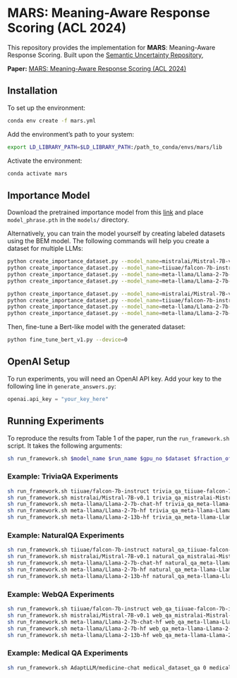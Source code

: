 # MARS: Meaning-Aware Response Scoring (ACL 2024)

This repository provides the implementation for **MARS**: Meaning-Aware Response Scoring. Built upon the [Semantic Uncertainty Repository](https://github.com/lorenzkuhn/semantic_uncertainty), 

**Paper:** [MARS: Meaning-Aware Response Scoring (ACL 2024)](https://aclanthology.org/2024.acl-long.419.pdf)
  
## Installation

To set up the environment:

```bash
conda env create -f mars.yml
```

Add the environment’s path to your system:

```bash
export LD_LIBRARY_PATH=$LD_LIBRARY_PATH:/path_to_conda/envs/mars/lib
```

Activate the environment:

```bash
conda activate mars
```

## Importance Model

Download the pretrained importance model from this [link](https://drive.google.com/file/d/1HyhtNS2xtqJ6yKsdgnYv9lFUC-6Lcx2-/view?usp=sharing) and place `model_phrase.pth` in the `models/` directory.

Alternatively, you can train the model yourself by creating labeled datasets using the BEM model. The following commands will help you create a dataset for multiple LLMs:

```bash
python create_importance_dataset.py --model_name=mistralai/Mistral-7B-v0.1 --device=0 --dataset=trivia_qa --fraction_of_data_to_use='0.5'
python create_importance_dataset.py --model_name=tiiuae/falcon-7b-instruct --device=0 --dataset=trivia_qa --fraction_of_data_to_use='0.5'
python create_importance_dataset.py --model_name=meta-llama/Llama-2-7b-chat-hf --device=0 --dataset=trivia_qa --fraction_of_data_to_use='0.5'
python create_importance_dataset.py --model_name=meta-llama/Llama-2-7b-hf --device=0 --dataset=trivia_qa --fraction_of_data_to_use='0.5'

python create_importance_dataset.py --model_name=mistralai/Mistral-7B-v0.1 --device=0 --dataset=natural_qa --fraction_of_data_to_use='1.0'
python create_importance_dataset.py --model_name=tiiuae/falcon-7b-instruct --device=0 --dataset=natural_qa --fraction_of_data_to_use='1.0'
python create_importance_dataset.py --model_name=meta-llama/Llama-2-7b-chat-hf --device=0 --dataset=natural_qa --fraction_of_data_to_use='1.0'
python create_importance_dataset.py --model_name=meta-llama/Llama-2-7b-hf --device=0 --dataset=natural_qa --fraction_of_data_to_use='1.0'
```

Then, fine-tune a Bert-like model with the generated dataset:

```bash
python fine_tune_bert_v1.py --device=0
```

## OpenAI Setup

To run experiments, you will need an OpenAI API key. Add your key to the following line in `generate_answers.py`:

```python
openai.api_key = "your_key_here"
```

## Running Experiments

To reproduce the results from Table 1 of the paper, run the `run_framework.sh` script. It takes the following arguments:

```bash
sh run_framework.sh $model_name $run_name $gpu_no $dataset $fraction_of_data_to_use $temperature
```

### Example: TriviaQA Experiments

```bash
sh run_framework.sh tiiuae/falcon-7b-instruct trivia_qa_tiiuae-falcon-7b-instruct 0 trivia_qa 0.5 0.5
sh run_framework.sh mistralai/Mistral-7B-v0.1 trivia_qa_mistralai-Mistral-7B 0 trivia_qa 0.5 0.5
sh run_framework.sh meta-llama/Llama-2-7b-chat-hf trivia_qa_meta-llama-Llama-2-7b-chat-hf 0 trivia_qa 0.5 0.5
sh run_framework.sh meta-llama/Llama-2-7b-hf trivia_qa_meta-llama-Llama-2-7b-hf 0 trivia_qa 0.5 0.5
sh run_framework.sh meta-llama/Llama-2-13b-hf trivia_qa_meta-llama-Llama-2-13b-hf 0 trivia_qa 0.5 0.5
```

### Example: NaturalQA Experiments

```bash
sh run_framework.sh tiiuae/falcon-7b-instruct natural_qa_tiiuae-falcon-7b-instruct 0 natural_qa 1.0 0.5
sh run_framework.sh mistralai/Mistral-7B-v0.1 natural_qa_mistralai-Mistral-7B-v0.1 0 natural_qa 1.0 0.5
sh run_framework.sh meta-llama/Llama-2-7b-chat-hf natural_qa_meta-llama-Llama-2-7b-chat-hf 0 natural_qa 1.0 0.5
sh run_framework.sh meta-llama/Llama-2-7b-hf natural_qa_meta-llama-Llama-2-7b-hf 0 natural_qa 1.0 0.5
sh run_framework.sh meta-llama/Llama-2-13b-hf natural_qa_meta-llama-Llama-2-13b-hf 0 natural_qa 1.0 0.5
```

### Example: WebQA Experiments

```bash
sh run_framework.sh tiiuae/falcon-7b-instruct web_qa_tiiuae-falcon-7b-instruct 0 web_qa 1.0 0.5
sh run_framework.sh mistralai/Mistral-7B-v0.1 web_qa_mistralai-Mistral-7B-v0.1 0 web_qa 1.0 0.5
sh run_framework.sh meta-llama/Llama-2-7b-chat-hf web_qa_meta-llama-Llama-2-7b-chat-hf 0 web_qa 1.0 0.5
sh run_framework.sh meta-llama/Llama-2-7b-hf web_qa_meta-llama-Llama-2-7b-hf 0 web_qa 1.0 0.5
sh run_framework.sh meta-llama/Llama-2-13b-hf web_qa_meta-llama-Llama-2-13b-hf 0 web_qa 1.0 0.5
```

### Example: Medical QA Experiments

```bash
sh run_framework.sh AdaptLLM/medicine-chat medical_dataset_qa 0 medical_dataset 1.0 0.25
```

